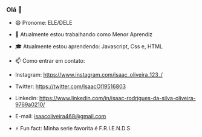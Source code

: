 ### Olá 👋

- 😄 Pronome: ELE/DELE

- 🔭 Atualmente estou trabalhando como Menor Aprendiz
- :mortar_board: Atualmente estou aprendendo: Javascript, Css e, HTML 
- 📫 Como entrar em contato:
- Instagram: https://www.instagram.com/isaac_oliveira_123_/
- Twitter: https://twitter.com/IsaacOl19516803
- Linkedin: https://www.linkedin.com/in/isaac-rodrigues-da-silva-oliveira-9769a0210/ 
- E-mail: isaacoliveira468@gmail.com
- ⚡ Fun fact: Minha serie favorita é F.R.I.E.N.D.S
